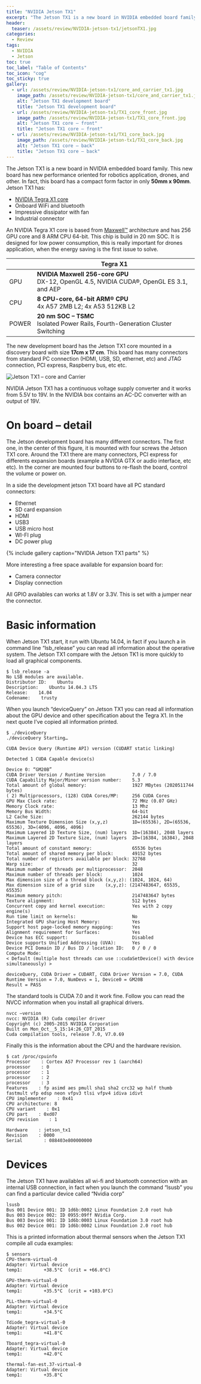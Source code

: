 ```yaml
---
title: "NVIDIA Jetson TX1"
excerpt: "The Jetson TX1 is a new board in NVIDIA embedded board family. This new board has new performance oriented for robotics application, drones, and other. In fact, this board has a compact form factor in only 50mm x 90mm."
header:
  teaser: /assets/review/NVIDIA-jetson-tx1/jetsonTX1.jpg
categories:
  - Review
tags:
  - NVIDIA
  - Jetson
toc: true
toc_label: "Table of Contents"
toc_icon: "cog"
toc_sticky: true
gallery:
  - url: /assets/review/NVIDIA-jetson-tx1/core_and_carrier_tx1.jpg
    image_path: /assets/review/NVIDIA-jetson-tx1/core_and_carrier_tx1.jpg
    alt: "Jetson TX1 development board"
    title: "Jetson TX1 development board"
  - url: /assets/review/NVIDIA-jetson-tx1/TX1_core_front.jpg
    image_path: /assets/review/NVIDIA-jetson-tx1/TX1_core_front.jpg
    alt: "Jetson TX1 core – front"
    title: "Jetson TX1 core – front"
  - url: /assets/review/NVIDIA-jetson-tx1/TX1_core_back.jpg
    image_path: /assets/review/NVIDIA-jetson-tx1/TX1_core_back.jpg
    alt: "Jetson TX1 core – back"
    title: "Jetson TX1 core – back"
---
```


The Jetson TX1 is a new board in NVIDIA embedded board family. This new board has new performance oriented for robotics application, drones, and other. In fact, this board has a compact form factor in only **50mm x 90mm**. Jetson TX1 has:
* [NVIDIA Tegra X1 core](http://www.nvidia.com/object/tegra-x1-processor.html)
* Onboard WiFi and bluetooth
* Impressive dissipator with fan
* Industrial connector

An NVIDIA Tegra X1 core is based from [Maxwell™](https://developer.nvidia.com/maxwell-compute-architecture) architecture and has 256 GPU core and 8 ARM CPU 64-bit. This chip is build in 20 nm SOC. It is designed for low power consumption, this is really important for drones application, when the energy saving is the first issue to solve.

| | Tegra X1 |
|-|----------|
| GPU | **NVIDIA Maxwell 256-core GPU**<br/>DX-12, OpenGL 4.5, NVIDIA CUDA®, OpenGL ES 3.1, and AEP |
| CPU | **8 CPU-core, 64-bit ARM® CPU**<br/>4x A57 2MB L2; 4x A53 512KB L2 |
| POWER | **20 nm SOC – TSMC**<br/>Isolated Power Rails, Fourth-Generation Cluster Switching |

The new development board has the Jetson TX1 core mounted in a discovery board with size **17cm x 17 cm**. This board has many connectors from standard PC connection (HDMI, USB, SD, ethernet, etc) and JTAG connection, PCI express, Raspberry bus, etc etc.

![Jetson TX1 – core and Carrier](core_and_carrier_tx1.jpg)

NVIDIA Jetson TX1 has a continuous voltage supply converter and it works from 5.5V to 19V. In the NVIDIA box contains an AC-DC converter with an output of 19V.

# On board – detail

The Jetson development board has many different connectors. The first one, in the center of this figure, it is mounted with four screws the Jetson TX1 core. Around the TX1 there are many connectors, PCI express for differents expansion boards (example a NVIDIA GTX or audio interface, etc etc). In the corner are mounted four buttons to re-flash the board, control the volume or power on.

In a side the development jetson TX1 board have all PC standard connectors:
* Ethernet
* SD card expansion
* HDMI
* USB3
* USB micro host
* WI-FI plug
* DC power plug

{% include gallery caption="NVIDIA Jetson TX1 parts" %}

More interesting a free space available for expansion board for:
* Camera connector
* Display connection

All GPIO availables can works at 1.8V or 3.3V. This is set with a jumper near the connector.

# Basic information

When Jetson TX1 start, it run with Ubuntu 14.04, in fact if you launch a in command line “lsb_release” you can read all information about the operative system. The Jetson TX1 compare with the Jetson TK1 is more quickly to load all graphical components.
```
$ lsb_release -a
No LSB modules are available.
Distributor ID:    Ubuntu
Description:    Ubuntu 14.04.3 LTS
Release:    14.04
Codename:    trusty
```
When you launch “deviceQuery” on Jetson TX1 you can read all information about the GPU device and other specification about the Tegra X1. In the next quote I’ve copied all information printed.
```
$ ./deviceQuery
./deviceQuery Starting…

CUDA Device Query (Runtime API) version (CUDART static linking)

Detected 1 CUDA Capable device(s)

Device 0: “GM20B”
CUDA Driver Version / Runtime Version          7.0 / 7.0
CUDA Capability Major/Minor version number:    5.3
Total amount of global memory:                 1927 MBytes (2020511744 bytes)
( 2) Multiprocessors, (128) CUDA Cores/MP:     256 CUDA Cores
GPU Max Clock rate:                            72 MHz (0.07 GHz)
Memory Clock rate:                             13 Mhz
Memory Bus Width:                              64-bit
L2 Cache Size:                                 262144 bytes
Maximum Texture Dimension Size (x,y,z)         1D=(65536), 2D=(65536, 65536), 3D=(4096, 4096, 4096)
Maximum Layered 1D Texture Size, (num) layers  1D=(16384), 2048 layers
Maximum Layered 2D Texture Size, (num) layers  2D=(16384, 16384), 2048 layers
Total amount of constant memory:               65536 bytes
Total amount of shared memory per block:       49152 bytes
Total number of registers available per block: 32768
Warp size:                                     32
Maximum number of threads per multiprocessor:  2048
Maximum number of threads per block:           1024
Max dimension size of a thread block (x,y,z): (1024, 1024, 64)
Max dimension size of a grid size    (x,y,z): (2147483647, 65535, 65535)
Maximum memory pitch:                          2147483647 bytes
Texture alignment:                             512 bytes
Concurrent copy and kernel execution:          Yes with 2 copy engine(s)
Run time limit on kernels:                     No
Integrated GPU sharing Host Memory:            Yes
Support host page-locked memory mapping:       Yes
Alignment requirement for Surfaces:            Yes
Device has ECC support:                        Disabled
Device supports Unified Addressing (UVA):      Yes
Device PCI Domain ID / Bus ID / location ID:   0 / 0 / 0
Compute Mode:
< Default (multiple host threads can use ::cudaSetDevice() with device simultaneously) >

deviceQuery, CUDA Driver = CUDART, CUDA Driver Version = 7.0, CUDA Runtime Version = 7.0, NumDevs = 1, Device0 = GM20B
Result = PASS
```

The standard tools is CUDA 7.0 and it work fine.  Follow you can read the NVCC information when you install all graphical drivers.
```
nvcc –version
nvcc: NVIDIA (R) Cuda compiler driver
Copyright (c) 2005-2015 NVIDIA Corporation
Built on Mon_Oct__5_15:14:26_CDT_2015
Cuda compilation tools, release 7.0, V7.0.69
```
Finally this is the information about the CPU and the hardware revision.
```
$ cat /proc/cpuinfo
Processor    : Cortex A57 Processor rev 1 (aarch64)
processor    : 0
processor    : 1
processor    : 2
processor    : 3
Features    : fp asimd aes pmull sha1 sha2 crc32 wp half thumb fastmult vfp edsp neon vfpv3 tlsi vfpv4 idiva idivt
CPU implementer    : 0x41
CPU architecture: 8
CPU variant    : 0x1
CPU part    : 0xd07
CPU revision    : 1

Hardware    : jetson_tx1
Revision    : 0000
Serial        : 088403e800000000
```

# Devices

The Jetson TX1 have availables all wi-fi and bluetooth connection with an internal USB connection, in fact when you launch the command “lsusb” you can find a particular device called “Nvidia corp”
```
lsusb
Bus 001 Device 001: ID 1d6b:0002 Linux Foundation 2.0 root hub
Bus 003 Device 002: ID 0955:09ff NVidia Corp.
Bus 003 Device 001: ID 1d6b:0003 Linux Foundation 3.0 root hub
Bus 002 Device 001: ID 1d6b:0002 Linux Foundation 2.0 root hub
```
This is a printed information about thermal sensors when the Jetson TX1 compile all cuda examples:
```
$ sensors
CPU-therm-virtual-0
Adapter: Virtual device
temp1:        +38.5°C  (crit = +66.0°C)

GPU-therm-virtual-0
Adapter: Virtual device
temp1:        +35.5°C  (crit = +103.0°C)

PLL-therm-virtual-0
Adapter: Virtual device
temp1:        +34.5°C

Tdiode_tegra-virtual-0
Adapter: Virtual device
temp1:        +41.8°C

Tboard_tegra-virtual-0
Adapter: Virtual device
temp1:        +42.0°C

thermal-fan-est.37-virtual-0
Adapter: Virtual device
temp1:        +35.8°C
```